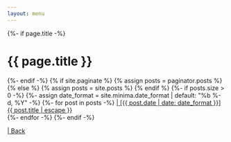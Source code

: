 ```yaml
---
layout: menu
---
```


{%- if page.title -%}
    <h1 class="page-heading">{{ page.title }}</h1>
{%- endif -%}
{% if site.paginate %}
    {% assign posts = paginator.posts %}
{% else %}
    {% assign posts = site.posts %}
{% endif %}
{%- if posts.size > 0 -%}
    {%- assign date_format = site.minima.date_format | default: "%b %-d, %Y" -%}
    {%- for post in posts -%}
        <a class="post-link" href="{{ post.url | relative_url }}">
            | [{{ post.date | date: date_format }}] {{ post.title | escape }}
        </a> <br>
    {%- endfor -%}
{%- endif -%}

<a class="post-link" href="../">
    | Back 
</a> <br>
